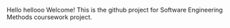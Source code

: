 Hello hellooo
Welcome!
This is the github project for Software Engineering Methods coursework project.
